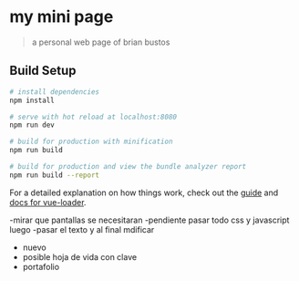 # my mini page

> a personal web page
> of brian bustos



## Build Setup

``` bash
# install dependencies
npm install

# serve with hot reload at localhost:8080
npm run dev

# build for production with minification
npm run build

# build for production and view the bundle analyzer report
npm run build --report
```

For a detailed explanation on how things work, check out the [guide](http://vuejs-templates.github.io/webpack/) and [docs for vue-loader](http://vuejs.github.io/vue-loader).



-mirar que pantallas se necesitaran
-pendiente pasar todo css y javascript luego
-pasar el texto y al final mdificar

- nuevo
- posible hoja de vida con clave
- portafolio
